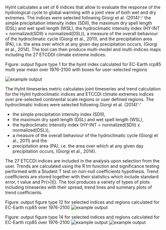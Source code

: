 HyInt calculates a set of 6 indices that allow to evaluate the response of the hydrological cycle to global warming with a joint view of both wet and dry extremes. The indices were selected following Giorgi et al. (2014)':' the simple precipitation intensity index (SDII), the maximum dry spell length (DSL) and wet spell length (WSL), the hydroclimatic intensity index (HY-INT = normalized(SDII) x normalized(DSL)), a measure of the overall behaviour of the hydroclimatic cycle (Giorgi et al., 2011), and the precipitation area (PA), i.e. the area over which at any given day precipitation occurs, (Giorgi et al., 2014). The tool can then produce multi-model and multi-indices maps including the 27 ETCDDI climate extreme indices.

Figure: output figure type 1 for the hyint index calculated for EC-Earth rcp85 multi year mean over 1976-2100 with boxes for user-selected regions

![example output](diagnosticsdata/hyint/hyint_EC-Earth_rcp85_r8i1p1_r320x160_1976_2100_ALL_myear-mean_Globe_map.png "Example Output")

The HyInt timeseries metric calculates joint timeseries and trend calculation for the HyInt hydroclimatic indices and ETCCDI climate extremes indices over pre-selected continental scale regions or user defined regions. The hydroclimatic indices were selected following Giorgi et al. (2014)':' 
* the simple precipitation intensity index (SDII), 
* the maximum dry spell length (DSL) and wet spell length (WSL), 
* the hydroclimatic intensity index (HY-INT = normalized(SDII) x normalized(DSL)), 
* a measure of the overall behaviour of the hydroclimatic cycle (Giorgi et al., 2011) and the 
* precipitation area (PA), i.e. the area over which at any given day precipitation occurs, (Giorgi et al., 2014). 

The 27 ETCCDI indices are included in the analysis upon selection from the user. Trends are calculated using the R lm function and significance testing performed with a Student T test on non-null coefficients hypothesis. Trend coefficients are stored together with their statistics which include standard error, t value and Pr(>|t|). The tool produces a variety of types of plots including timeseries with their spread, trend lines and summary plots of trend coefficients.

Figure: output figure type 12 for selected indices and regions calculated for EC-Earth rcp85 over 1976-2100
![example output](diagnosticsdata/hyint_timeseries/hyint_timeseries.png "Example Output")

Figure: output figure type 14 for selected indices and regions calculated for EC-Earth rcp85 over 1976-2100
![example output](diagnosticsdata/hyint_timeseries/hyint_trends1.png "Example Output")
![example output](diagnosticsdata/hyint_timeseries/hyint_trends2.png "Example Output")
